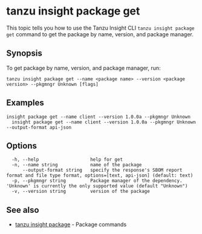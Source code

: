 # tanzu insight package get

This topic tells you how to use the Tanzu Insight CLI 
`tanzu insight package get` command to get the package by name, version, and package manager.

## <a id='synopsis'></a>Synopsis

To get package by name, version, and package manager, run:

```console
tanzu insight package get --name <package name> --version <package version> --pkgmngr Unknown [flags]
```

## <a id='examples'></a>Examples

```console
insight package get --name client --version 1.0.0a --pkgmngr Unknown
  insight package get --name client --version 1.0.0a --pkgmngr Unknown --output-format api-json
```

## <a id='options'></a>Options

```console
  -h, --help                   help for get
  -n, --name string            name of the package
      --output-format string   specify the response's SBOM report format and file type format, options=[text, api-json] (default: text)
  -p, --pkgmngr string         Package manager of the dependency. 'Unknown' is currently the only supported value (default "Unknown")
  -v, --version string         version of the package
```

## <a id='see-also'></a>See also

* [tanzu insight package](tanzu_insight_package.hbs.md)	 - Package commands
